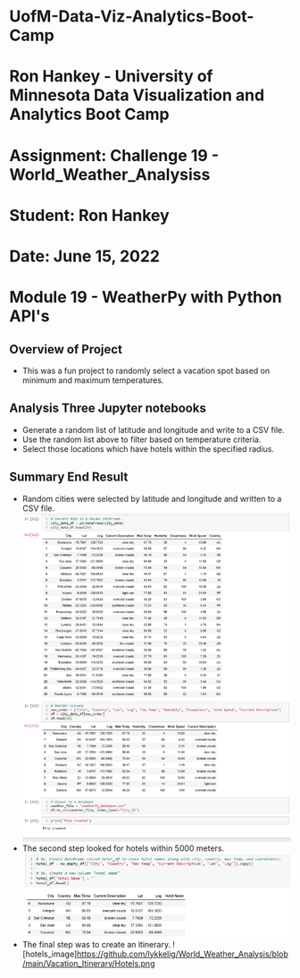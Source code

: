 # UofM-Data-Viz-Analytics-Boot-Camp
# Ron Hankey - University of Minnesota Data Visualization and Analytics Boot Camp
#                   Assignment: Challenge 19 - World_Weather_Analysiss
#                           Student: Ron Hankey
#                           Date: June 15, 2022

# Module 19 - WeatherPy with Python API's

## Overview of Project
* This was a fun project to randomly select a vacation spot based on minimum and maximum temperatures.

## Analysis Three Jupyter notebooks
* Generate a random list of latitude and longitude and write to a CSV file.
* Use the random list above to filter based on temperature criteria.
* Select those locations which have hotels within the specified radius.

## Summary  End Result
* Random cities were selected by latitude and longitude and written to a CSV file.
![data_image](https://github.com/lykkelig/World_Weather_Analysis/blob/main/Weather_Database/DataBase.png)
* The second step looked for hotels within 5000 meters.
![dataframe_image](https://github.com/lykkelig/World_Weather_Analysis/blob/main/Vacation_Search/Search.png)
* The final step was to create an itinerary.
![hotels_image]https://github.com/lykkelig/World_Weather_Analysis/blob/main/Vacation_Itinerary/Hotels.png